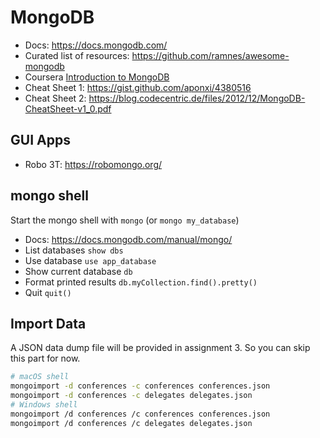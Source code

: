 # MongoDB

* Docs: https://docs.mongodb.com/
* Curated list of resources: https://github.com/ramnes/awesome-mongodb
* Coursera [Introduction to MongoDB](https://www.coursera.org/learn/introduction-mongodb/lecture/fDjfl/mongodb-document-model)
* Cheat Sheet 1: https://gist.github.com/aponxi/4380516
* Cheat Sheet 2: https://blog.codecentric.de/files/2012/12/MongoDB-CheatSheet-v1_0.pdf

## GUI Apps

* Robo 3T: https://robomongo.org/

## mongo shell

Start the mongo shell with `mongo` (or `mongo my_database`)

* Docs: https://docs.mongodb.com/manual/mongo/
* List databases `show dbs`
* Use database `use app_database`
* Show current database `db`
* Format printed results  `db.myCollection.find().pretty()`
* Quit `quit()`

## Import Data

A JSON data dump file will be provided in assignment 3.
So you can skip this part for now.

```bash
# macOS shell
mongoimport -d conferences -c conferences conferences.json
mongoimport -d conferences -c delegates delegates.json
# Windows shell
mongoimport /d conferences /c conferences conferences.json
mongoimport /d conferences /c delegates delegates.json
```
